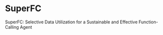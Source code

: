 # SuperFC
SuperFC: Selective Data Utilization for a Sustainable and Effective Function-Calling Agent
